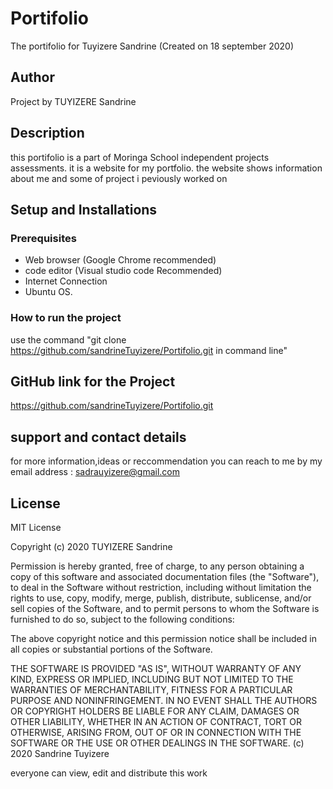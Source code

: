 # Portifolio
The portifolio for Tuyizere Sandrine (Created on 18 september 2020)

## Author
Project by TUYIZERE Sandrine

## Description
this portifolio is a part of Moringa School independent projects assessments. it is a website for my portfolio. the website shows information about me and some of project i peviously worked on 

## Setup and Installations

### Prerequisites
* Web browser (Google Chrome recommended)
* code editor (Visual studio code Recommended)
* Internet Connection
* Ubuntu OS.

### How to run the project
use the command "git clone https://github.com/sandrineTuyizere/Portifolio.git in command line"

## GitHub link for the Project
https://github.com/sandrineTuyizere/Portifolio.git

## support and contact details
for more information,ideas or reccommendation you can reach to me by my email address : sadrauyizere@gmail.com

## License

MIT License

Copyright (c) 2020 TUYIZERE Sandrine

Permission is hereby granted, free of charge, to any person obtaining a copy
of this software and associated documentation files (the "Software"), to deal
in the Software without restriction, including without limitation the rights
to use, copy, modify, merge, publish, distribute, sublicense, and/or sell
copies of the Software, and to permit persons to whom the Software is
furnished to do so, subject to the following conditions:

The above copyright notice and this permission notice shall be included in all
copies or substantial portions of the Software.

THE SOFTWARE IS PROVIDED "AS IS", WITHOUT WARRANTY OF ANY KIND, EXPRESS OR
IMPLIED, INCLUDING BUT NOT LIMITED TO THE WARRANTIES OF MERCHANTABILITY,
FITNESS FOR A PARTICULAR PURPOSE AND NONINFRINGEMENT. IN NO EVENT SHALL THE
AUTHORS OR COPYRIGHT HOLDERS BE LIABLE FOR ANY CLAIM, DAMAGES OR OTHER
LIABILITY, WHETHER IN AN ACTION OF CONTRACT, TORT OR OTHERWISE, ARISING FROM,
OUT OF OR IN CONNECTION WITH THE SOFTWARE OR THE USE OR OTHER DEALINGS IN THE
SOFTWARE. (c) 2020 Sandrine Tuyizere

everyone can view, edit and distribute this work
